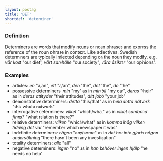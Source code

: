 ```yaml
---
layout: postag
title: 'DET'
shortdef: 'determiner'
---
```


### Definition

Determiners are words that modify [nouns](NOUN) or noun phrases and
express the reference of the noun phrase in context. Like [adjectives](ADJ),
Swedish determiners are typically inflected depending on the noun they modify,
e.g. _vår kost_ "our diet", _vårt samhälle_ "our society", _våra åsikter_ "our opinions". 

### Examples

- articles: _en_ "a/an", _ett_ "a/an", _den_ "the", _det_ "the", _de_ "the"  
- possessive determiners: _min_ "my" as in _min bil_ "my car", _deras_ "their" as in _deras attityder_ "their attitudes", _ditt jobb_ "your job"
- demonstrative determiners: _detta_ "this/that" as in _hela detta nätverk_ "this whole network" 
- interrogative determiners: _vilket_ "which/what" as in _vilket samband finns?_ "what relation is there?"
- relative determiners: _vilken_ "which/what" as in _komma ihåg vilken tidning det var_ "remember which newspaper it was"
- indefinite determiners: _någon_ "any/some" as in _det har inte gjorts någon undersökning_ "there hasn't been any investigation" 
- totality determiners: _alla_ "all"
- negative determiners: _ingen_ "no" as in _han behöver ingen hjälp_ "he needs no help"
